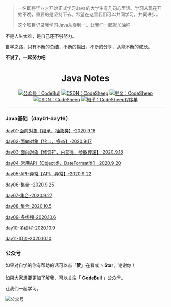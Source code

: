 > 一名即将毕业才开始正式学习Java的大学生有几句心里话。学习从现在开始不晚，重要的是坚持下去。希望在这里我们可以共同学习，共同进步。
>
> 这个项目记录我学习Java从零到一。让我们一起就加油吧

不是人生太难，是自己还不够努力。

自学之路，只有不断的总结，不断的输出，不断的分享，从能不断的成长。

**不说了，一起努力吧**

<h1 align="center"> Java Notes </h1>

<p align="center">
  <a href="###公众号">
    <img src="https://img.shields.io/badge/%E5%85%AC%E4%BC%97%E5%8F%B7-CodeBull-success.svg" alt="公众号：CodeBull"></a>
  <a href="https://blog.csdn.net/CodeBull_K"><img src="https://img.shields.io/badge/csdn-CSDN-red.svg" alt="CSDN：CodeSheep"></a>
  <a href="https://juejin.im/user/3500443281667448"><img src="https://img.shields.io/badge/juejin-掘金-blue.svg" alt="掘金：CodeSheep"></a>
     <a href="https://www.cnblogs.com/codebull/"><img src="https://img.shields.io/badge/cnblogs-%E5%8D%9A%E5%AE%A2%E5%9B%AD-inactive.svg" alt="CSDN：CodeSheep"></a>
  <a href="https://www.zhihu.com/people/codebull"><img src="https://img.shields.io/badge/zhihu-知乎-informational" alt="知乎：CodeSheep程序羊"></a>
</p>

------

### Java基础（day01-day16）

[day01-面向对象【继承、抽象类】-2020.9.16](docs/java/basics/day01-面向对象（继承、抽象类）.md)

[day02-面向对象【接口，多态】-2020.9.17](docs/java/basics/day02-面向对象（接口与多态）.md)

[day03-面向对象【修饰符、内部类、参数传递】-2020.9.18](docs/java/basics/day03-面向对象（修饰符、内部类、参数传递）.md)

[day04-常用API【Object类、DateFormat类】-2020.9.20](docs/java/basics/day04-常用API(Object类、DateFormat类).md)

[day05-API-异常【API、异常】-2020.9.22](docs/java/basics/day05-API-异常（API、异常）.md)

[day06-集合 -2020.9.25](docs/java/basics/day06-集合[1].md)

[day07-集合-2020.9.27](docs/java/basics/day07-集合[2].md)

[day08-集合-2020.10.5](docs/java/basics/day08-集合[3].md)

[day09-多线程-2020.10.6](docs/java/basics/day-09多线程[1].md)

[day10-多线程-2020.10.9](docs/java/basics/day-10多线程[2].md)

[day11-IO流-2020.10.10](docs/java/basics/day11-IO流[1].md)

### 公众号

如果对自学的你有帮助的话可以点「**赞**」在看或 :star: **Star**，谢谢你！

如果大家想要更加了解我，可以关注「 **CodeBull** 」公众号。

让我们一起学习。

![公众号](https://cdn.jsdelivr.net/gh/kun213/picbed/img/20200917162609.jpg)

